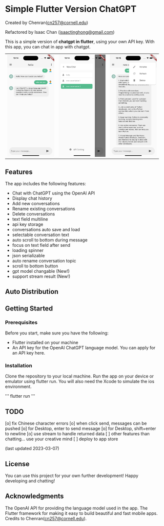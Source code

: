 # Simple Flutter Version ChatGPT

Created by Chenran(cn257@cornell.edu)

Refactored by Isaac Chan (isaactinghong@gmail.com)

This is a simple version of **chatgpt in flutter**, using your own API key. With this app, you can chat in app with chatgpt.

|                            |                            |                            |
| -------------------------- | -------------------------- | -------------------------- |
| ![img](images/screen1.png) | ![img](images/screen2.png) | ![img](images/screen3.png) |

## Features

The app includes the following features:

- Chat with ChatGPT using the OpenAI API
- Display chat history
- Add new conversations
- Rename existing conversations
- Delete conversations
- text field multiline
- api key storage
- conversations auto save and load
- selectable conversation text
- auto scroll to bottom during message
- focus on text field after send
- loading spinner
- json serializable
- auto rename conversation topic
- scroll to bottom button
- gpt model changable (New!)
- support stream result (New!)

## Auto Distribution

## Getting Started

### Prerequisites

Before you start, make sure you have the following:

- Flutter installed on your machine
- An API key for the OpenAI ChatGPT language model. You can apply for an API key here.

### Installation

Clone the repository to your local machine.
Run the app on your device or emulator using flutter run.
You will also need the Xcode to simulate the ios environment.

'''
flutter run
'''

## TODO

[o] fix Chinese character errors
[o] when click send, messages can be pushed
[o] for Desktop, enter to send message
[o] for Desktop, shift+enter to newline
[o] use stream to handle returned data
[ ] other features than chatting... use your creative mind
[ ] deploy to app store

(last updated 2023-03-07)

## License

You can use this project for your own further development! Happy developing and chatting!

## Acknowledgments

The OpenAI API for providing the language model used in the app.
The Flutter framework for making it easy to build beautiful and fast mobile apps.
Credits to Chenran(cn257@cornell.edu).
